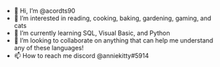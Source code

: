 - 👋 Hi, I’m @acordts90
- 👀 I’m interested in reading, cooking, baking, gardening, gaming, and cats
- 🌱 I’m currently learning SQL, Visual Basic, and Python
- 💞️ I’m looking to collaborate on anything that can help me understand any of these languages!
- 📫 How to reach me discord @anniekitty#5914

<!---
acordts90/acordts90 is a ✨ special ✨ repository because its `README.md` (this file) appears on your GitHub profile.
You can click the Preview link to take a look at your changes.
--->
